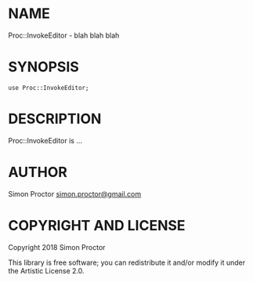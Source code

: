 NAME
====

Proc::InvokeEditor - blah blah blah

SYNOPSIS
========

    use Proc::InvokeEditor;

DESCRIPTION
===========

Proc::InvokeEditor is ...

AUTHOR
======

Simon Proctor <simon.proctor@gmail.com>

COPYRIGHT AND LICENSE
=====================

Copyright 2018 Simon Proctor

This library is free software; you can redistribute it and/or modify it under the Artistic License 2.0.
